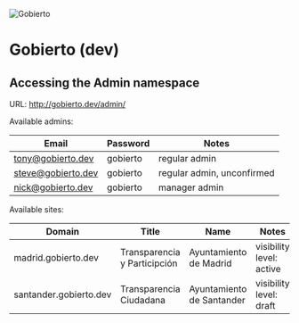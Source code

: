 ![Gobierto](https://gobierto.es/assets/logo_gobierto.png)

# Gobierto (dev)

## Accessing the Admin namespace

URL: http://gobierto.dev/admin/

Available admins:

| Email              | Password | Notes                      |
| ---                | ---      | ---                        |
| tony@gobierto.dev  | gobierto | regular admin              |
| steve@gobierto.dev | gobierto | regular admin, unconfirmed |
| nick@gobierto.dev  | gobierto | manager admin              |

Available sites:

| Domain                 | Title                        | Name                      | Notes                    |
| ---                    | ---                          | ---                       | ---                      |
| madrid.gobierto.dev    | Transparencia y Participción | Ayuntamiento de Madrid    | visibility level: active |
| santander.gobierto.dev | Transparencia Ciudadana      | Ayuntamiento de Santander | visibility level: draft  |
